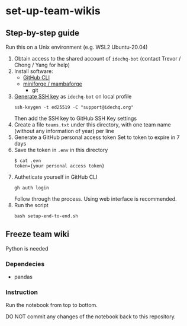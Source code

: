 # set-up-team-wikis

## Step-by-step guide

Run this on a Unix environment (e.g. WSL2 Ubuntu-20.04)

1. Obtain access to the shared account of `idechq-bot` (contact Trevor / Chong / Yang for help)
2. Install software:
    - [GitHub CLI](https://cli.github.com/)
    - [miniforge / mambaforge](https://github.com/conda-forge/miniforge)
        - git
3. [Generate SSH key](https://docs.github.com/en/authentication/connecting-to-github-with-ssh/generating-a-new-ssh-key-and-adding-it-to-the-ssh-agent) as `idechq-bot` on local profile
    ```shell
    ssh-keygen -t ed25519 -C "support@idechq.org"
    ```
    Then add the SSH key to GitHub SSH Key settings
4. Create a file `teams.txt` under this directory, with one team name (without any information of year) per line
5. Generate a GitHub personal access token
    Set to token to expire in 7 days
6. Save the token in `.env` in this directory
    ```shell
    $ cat .evn
    token={your personal access token}
    ```
7. Autheticate yourself in GitHub CLI
    ```shell
    gh auth login
    ```
    Follow through the process. Using web interface is recommended.
8. Run the script
    ```shell
    bash setup-end-to-end.sh
    ```

## Freeze team wiki

Python is needed

### Dependecies

- pandas

### Instruction

Run the notebook from top to bottom.

DO NOT commit any changes of the notebook back to this repository.
